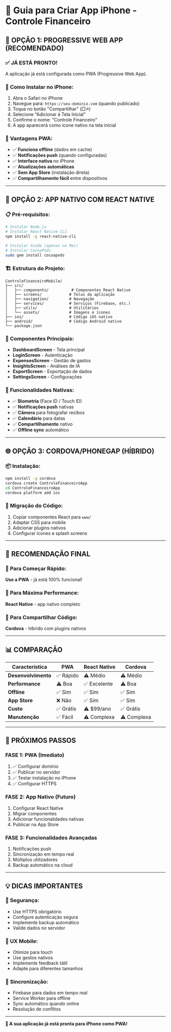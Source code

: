 # 📱 Guia para Criar App iPhone - Controle Financeiro

## 🚀 OPÇÃO 1: PROGRESSIVE WEB APP (RECOMENDADO)

### ✅ **JÁ ESTÁ PRONTO!**
A aplicação já está configurada como PWA (Progressive Web App).

### 📲 **Como Instalar no iPhone:**
1. Abra o Safari no iPhone
2. Navegue para: `https://seu-dominio.com` (quando publicado)
3. Toque no botão "Compartilhar" (□↗)
4. Selecione "Adicionar à Tela Inicial"
5. Confirme o nome: "Controle Financeiro"
6. A app aparecerá como ícone nativo na tela inicial

### 🎯 **Vantagens PWA:**
- ✅ **Funciona offline** (dados em cache)
- ✅ **Notificações push** (quando configuradas)
- ✅ **Interface nativa** no iPhone
- ✅ **Atualizações automáticas**
- ✅ **Sem App Store** (instalação direta)
- ✅ **Compartilhamento fácil** entre dispositivos

---

## 🍎 OPÇÃO 2: APP NATIVO COM REACT NATIVE

### 📋 **Pré-requisitos:**
```bash
# Instalar Node.js
# Instalar React Native CLI
npm install -g react-native-cli

# Instalar Xcode (apenas no Mac)
# Instalar CocoaPods
sudo gem install cocoapods
```

### 🏗️ **Estrutura do Projeto:**
```
ControleFinanceiroMobile/
├── src/
│   ├── components/          # Componentes React Native
│   ├── screens/            # Telas da aplicação
│   ├── navigation/         # Navegação
│   ├── services/           # Serviços (Firebase, etc.)
│   ├── utils/              # Utilitários
│   └── assets/             # Imagens e ícones
├── ios/                    # Código iOS nativo
├── android/                # Código Android nativo
└── package.json
```

### 🔧 **Componentes Principais:**
- **DashboardScreen** - Tela principal
- **LoginScreen** - Autenticação
- **ExpensesScreen** - Gestão de gastos
- **InsightsScreen** - Análises de IA
- **ExportScreen** - Exportação de dados
- **SettingsScreen** - Configurações

### 📱 **Funcionalidades Nativas:**
- ✅ **Biometria** (Face ID / Touch ID)
- ✅ **Notificações push** nativas
- ✅ **Câmera** para fotografar recibos
- ✅ **Calendário** para datas
- ✅ **Compartilhamento** nativo
- ✅ **Offline sync** automático

---

## 🌐 OPÇÃO 3: CORDOVA/PHONEGAP (HÍBRIDO)

### 📦 **Instalação:**
```bash
npm install -g cordova
cordova create ControleFinanceiroApp
cd ControleFinanceiroApp
cordova platform add ios
```

### 🔄 **Migração do Código:**
1. Copiar componentes React para `www/`
2. Adaptar CSS para mobile
3. Adicionar plugins nativos
4. Configurar ícones e splash screens

---

## 🚀 RECOMENDAÇÃO FINAL

### 🥇 **Para Começar Rápido:**
**Use a PWA** - já está 100% funcional!

### 🥈 **Para Máxima Performance:**
**React Native** - app nativo completo

### 🥉 **Para Compartilhar Código:**
**Cordova** - híbrido com plugins nativos

---

## 📊 COMPARAÇÃO

| Característica | PWA | React Native | Cordova |
|---------------|-----|--------------|---------|
| **Desenvolvimento** | ✅ Rápido | ⚠️ Médio | ⚠️ Médio |
| **Performance** | ⚠️ Boa | ✅ Excelente | ⚠️ Boa |
| **Offline** | ✅ Sim | ✅ Sim | ✅ Sim |
| **App Store** | ❌ Não | ✅ Sim | ✅ Sim |
| **Custo** | ✅ Grátis | ⚠️ $99/ano | ✅ Grátis |
| **Manutenção** | ✅ Fácil | ⚠️ Complexa | ⚠️ Complexa |

---

## 🎯 PRÓXIMOS PASSOS

### **FASE 1: PWA (Imediato)**
1. ✅ Configurar domínio
2. ✅ Publicar no servidor
3. ✅ Testar instalação no iPhone
4. ✅ Configurar HTTPS

### **FASE 2: App Nativo (Futuro)**
1. Configurar React Native
2. Migrar componentes
3. Adicionar funcionalidades nativas
4. Publicar na App Store

### **FASE 3: Funcionalidades Avançadas**
1. Notificações push
2. Sincronização em tempo real
3. Múltiplos utilizadores
4. Backup automático na cloud

---

## 💡 DICAS IMPORTANTES

### 🔐 **Segurança:**
- Use HTTPS obrigatório
- Configure autenticação segura
- Implemente backup automático
- Valide dados no servidor

### 📱 **UX Mobile:**
- Otimize para touch
- Use gestos nativos
- Implemente feedback tátil
- Adapte para diferentes tamanhos

### 🔄 **Sincronização:**
- Firebase para dados em tempo real
- Service Worker para offline
- Sync automático quando online
- Resolução de conflitos

---

**🎉 A sua aplicação já está pronta para iPhone como PWA!**
